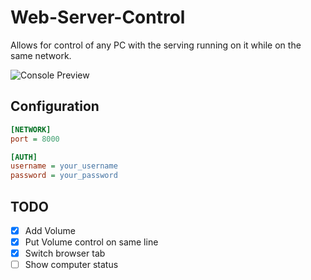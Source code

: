# Web-Server-Control

Allows for control of any PC with the serving running on it while on the same network.

![Console Preview](https://raw.githubusercontent.com/Concrete18/Web-Server-Control/main/Images/UI%20Preview.png)

## Configuration

```ini
[NETWORK]
port = 8000

[AUTH]
username = your_username
password = your_password
```

## TODO

- [x] Add Volume
- [x] Put Volume control on same line
- [x] Switch browser tab
- [ ] Show computer status
